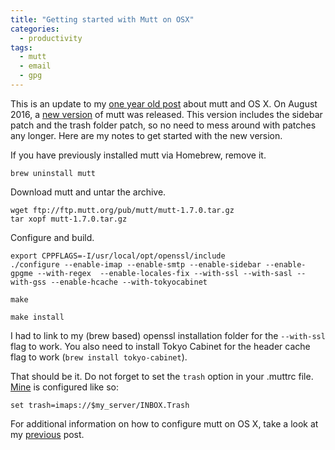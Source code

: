 ```yaml
---
title: "Getting started with Mutt on OSX"
categories:
  - productivity
tags:
  - mutt
  - email
  - gpg
---
```

This is an update to my [one year old post](http://www.lucianofiandesio.com/getting-started-with-mutt-on-osx) about mutt and OS X.
On August 2016, a [new version](https://marc.info/?l=mutt-users&amp;m=147154326009383) of mutt was released. This version includes the sidebar patch and the trash folder patch, so no need to mess around with patches any longer.
Here are my notes to get started with the new version.

If you have previously installed mutt via Homebrew, remove it.

```
brew uninstall mutt
```

Download mutt and untar the archive.

```
wget ftp://ftp.mutt.org/pub/mutt/mutt-1.7.0.tar.gz
tar xopf mutt-1.7.0.tar.gz
```

Configure and build.

```
export CPPFLAGS=-I/usr/local/opt/openssl/include
./configure --enable-imap --enable-smtp --enable-sidebar --enable-gpgme --with-regex  --enable-locales-fix --with-ssl --with-sasl --with-gss --enable-hcache --with-tokyocabinet

make

make install
```

I had to link to my (brew based) openssl installation folder for the ```--with-ssl``` flag to work. You also need to install Tokyo Cabinet for the header cache flag to work (```brew install tokyo-cabinet```).

That should be it. 
Do not forget to set the ```trash``` option in your .muttrc file. [Mine](https://github.com/luciano-fiandesio/dotfiles/blob/master/.muttrc#L35) is configured like so: 

```
set trash=imaps://$my_server/INBOX.Trash
```

For additional information on how to configure mutt on OS X, take a look at my [previous](http://www.lucianofiandesio.com/getting-started-with-mutt-on-osx) post.

